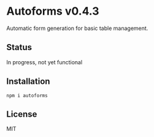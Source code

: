 # Autoforms v0.4.3

Automatic form generation for basic table management.

## Status

In progress, not yet functional

## Installation

`npm i autoforms`

## License

MIT
